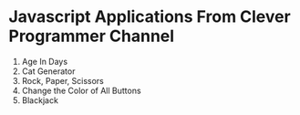 # Javascript Applications From Clever Programmer Channel
1. Age In Days
2. Cat Generator
3. Rock, Paper, Scissors
4. Change the Color of All Buttons
5. Blackjack
